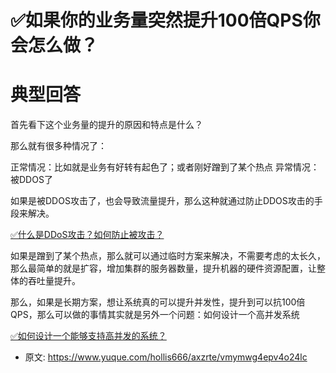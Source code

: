 # ✅如果你的业务量突然提升100倍QPS你会怎么做？
<!--page header-->

<a name="xFRFk"></a>
# 典型回答

首先看下这个业务量的提升的原因和特点是什么？

那么就有很多种情况了：

正常情况：比如就是业务有好转有起色了；或者刚好蹭到了某个热点
异常情况：被DDOS了

如果是被DDOS攻击了，也会导致流量提升，那么这种就通过防止DDOS攻击的手段来解决。

[✅什么是DDoS攻击？如何防止被攻击？](https://www.yuque.com/hollis666/axzrte/eyg3il?view=doc_embed&inner=0cbf18a0)

如果是蹭到了某个热点，那么就可以通过临时方案来解决，不需要考虑的太长久，那么最简单的就是扩容，增加集群的服务器数量，提升机器的硬件资源配置，让整体的吞吐量提升。

那么，如果是长期方案，想让系统真的可以提升并发性，提升到可以抗100倍QPS，那么可以做的事情其实就是另外一个问题：如何设计一个高并发系统

[✅如何设计一个能够支持高并发的系统？](https://www.yuque.com/hollis666/axzrte/gfgqpua8gu3oag44?view=doc_embed)


<!--page footer-->
- 原文: <https://www.yuque.com/hollis666/axzrte/vmymwg4epv4o24lc>